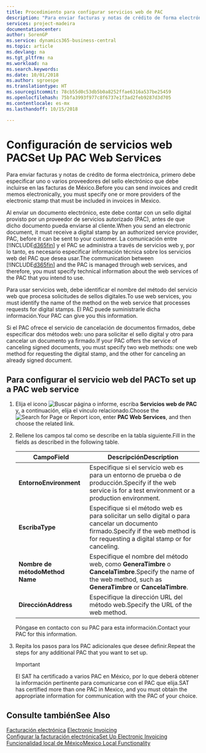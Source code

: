 ```yaml
---
title: Procedimiento para configurar servicios web de PAC
description: "Para enviar facturas y notas de crédito de forma electrónica, primero debe especificar uno o varios proveedores del sello electrónico que debe incluirse en las facturas de México."
services: project-madeira
documentationcenter: 
author: SorenGP
ms.service: dynamics365-business-central
ms.topic: article
ms.devlang: na
ms.tgt_pltfrm: na
ms.workload: na
ms.search.keywords: 
ms.date: 10/01/2018
ms.author: sgroespe
ms.translationtype: HT
ms.sourcegitcommit: 78cb55d0c53db5b0a8252ffae6316a537be25459
ms.openlocfilehash: 75bfa3993f977c8f6737e1f3ad2feb9287d3d705
ms.contentlocale: es-mx
ms.lasthandoff: 10/15/2018

---
```

# <a name="set-up-pac-web-services"></a><span data-ttu-id="6eb87-103">Configuración de servicios web PAC</span><span class="sxs-lookup"><span data-stu-id="6eb87-103">Set Up PAC Web Services</span></span>
<span data-ttu-id="6eb87-104">Para enviar facturas y notas de crédito de forma electrónica, primero debe especificar uno o varios proveedores del sello electrónico que debe incluirse en las facturas de México.</span><span class="sxs-lookup"><span data-stu-id="6eb87-104">Before you can send invoices and credit memos electronically, you must specify one or more providers of the electronic stamp that must be included in invoices in Mexico.</span></span>  

<span data-ttu-id="6eb87-105">Al enviar un documento electrónico, este debe contar con un sello digital provisto por un proveedor de servicios autorizado (PAC), antes de que dicho documento pueda enviarse al cliente.</span><span class="sxs-lookup"><span data-stu-id="6eb87-105">When you send an electronic document, it must receive a digital stamp by an authorized service provider, PAC, before it can be sent to your customer.</span></span> <span data-ttu-id="6eb87-106">La comunicación entre [!INCLUDE[d365fin](../../includes/d365fin_md.md)] y el PAC se administra a través de servicios web y, por lo tanto, es necesario especificar información técnica sobre los servicios web del PAC que desea usar.</span><span class="sxs-lookup"><span data-stu-id="6eb87-106">The communication between [!INCLUDE[d365fin](../../includes/d365fin_md.md)] and the PAC is managed through web services, and therefore, you must specify technical information about the web services of the PAC that you intend to use.</span></span>  

<span data-ttu-id="6eb87-107">Para usar servicios web, debe identificar el nombre del método del servicio web que procesa solicitudes de sellos digitales.</span><span class="sxs-lookup"><span data-stu-id="6eb87-107">To use web services, you must identify the name of the method on the web service that processes requests for digital stamps.</span></span> <span data-ttu-id="6eb87-108">El PAC puede suministrarle dicha información.</span><span class="sxs-lookup"><span data-stu-id="6eb87-108">Your PAC can give you this information.</span></span>  

<span data-ttu-id="6eb87-109">Si el PAC ofrece el servicio de cancelación de documentos firmados, debe especificar dos métodos web: uno para solicitar el sello digital y otro para cancelar un documento ya firmado.</span><span class="sxs-lookup"><span data-stu-id="6eb87-109">If your PAC offers the service of canceling signed documents, you must specify two web methods: one web method for requesting the digital stamp, and the other for canceling an already signed document.</span></span>  

## <a name="to-set-up-a-pac-web-service"></a><span data-ttu-id="6eb87-110">Para configurar el servicio web del PAC</span><span class="sxs-lookup"><span data-stu-id="6eb87-110">To set up a PAC web service</span></span>  

1.  <span data-ttu-id="6eb87-111">Elija el icono ![Buscar página o informe](../../media/ui-search/search_small.png "icono de Buscar página o informe"), escriba **Servicios web de PAC** y, a continuación, elija el vínculo relacionado.</span><span class="sxs-lookup"><span data-stu-id="6eb87-111">Choose the ![Search for Page or Report](../../media/ui-search/search_small.png "Search for Page or Report icon") icon, enter **PAC Web Services**, and then choose the related link.</span></span>  
2.  <span data-ttu-id="6eb87-112">Rellene los campos tal como se describe en la tabla siguiente.</span><span class="sxs-lookup"><span data-stu-id="6eb87-112">Fill in the fields as described in the following table.</span></span>  

    |<span data-ttu-id="6eb87-113">Campo</span><span class="sxs-lookup"><span data-stu-id="6eb87-113">Field</span></span>|<span data-ttu-id="6eb87-114">Descripción</span><span class="sxs-lookup"><span data-stu-id="6eb87-114">Description</span></span>|  
    |------------------------------------|---------------------------------------|  
    |<span data-ttu-id="6eb87-115">**Entorno**</span><span class="sxs-lookup"><span data-stu-id="6eb87-115">**Environment**</span></span>|<span data-ttu-id="6eb87-116">Especifique si el servicio web es para un entorno de prueba o de producción.</span><span class="sxs-lookup"><span data-stu-id="6eb87-116">Specify if the web service is for a test environment or a production environment.</span></span>|  
    |<span data-ttu-id="6eb87-117">**Escriba**</span><span class="sxs-lookup"><span data-stu-id="6eb87-117">**Type**</span></span>|<span data-ttu-id="6eb87-118">Especifique si el método web es para solicitar un sello digital o para cancelar un documento firmado.</span><span class="sxs-lookup"><span data-stu-id="6eb87-118">Specify if the web method is for requesting a digital stamp or for canceling.</span></span>|  
    |<span data-ttu-id="6eb87-119">**Nombre de método**</span><span class="sxs-lookup"><span data-stu-id="6eb87-119">**Method Name**</span></span>|<span data-ttu-id="6eb87-120">Especifique el nombre del método web, como **GeneraTimbre** o **CancelaTimbre**.</span><span class="sxs-lookup"><span data-stu-id="6eb87-120">Specify the name of the web method, such as **GeneraTimbre** or **CancelaTimbre**.</span></span>|  
    |<span data-ttu-id="6eb87-121">**Dirección**</span><span class="sxs-lookup"><span data-stu-id="6eb87-121">**Address**</span></span>|<span data-ttu-id="6eb87-122">Especifique la dirección URL del método web.</span><span class="sxs-lookup"><span data-stu-id="6eb87-122">Specify the URL of the web method.</span></span>|  

    <span data-ttu-id="6eb87-123">Póngase en contacto con su PAC para esta información.</span><span class="sxs-lookup"><span data-stu-id="6eb87-123">Contact your PAC for this information.</span></span>  

5.  <span data-ttu-id="6eb87-124">Repita los pasos para los PAC adicionales que desee definir.</span><span class="sxs-lookup"><span data-stu-id="6eb87-124">Repeat the steps for any additional PAC that you want to set up.</span></span>  

    > [!IMPORTANT]  
    >  <span data-ttu-id="6eb87-125">El SAT ha certificado a varios PAC en México, por lo que deberá obtener la información pertinente para comunicarse con el PAC que elija.</span><span class="sxs-lookup"><span data-stu-id="6eb87-125">SAT has certified more than one PAC in Mexico, and you must obtain the appropriate information for communication with the PAC of your choice.</span></span>  

## <a name="see-also"></a><span data-ttu-id="6eb87-126">Consulte también</span><span class="sxs-lookup"><span data-stu-id="6eb87-126">See Also</span></span>  
 <span data-ttu-id="6eb87-127">[Facturación electrónica](electronic-invoicing.md) </span><span class="sxs-lookup"><span data-stu-id="6eb87-127">[Electronic Invoicing](electronic-invoicing.md) </span></span>  
 [<span data-ttu-id="6eb87-128">Configurar la facturación electrónica</span><span class="sxs-lookup"><span data-stu-id="6eb87-128">Set Up Electronic Invoicing</span></span>](how-to-set-up-electronic-invoicing.md)  
 [<span data-ttu-id="6eb87-129">Funcionalidad local de México</span><span class="sxs-lookup"><span data-stu-id="6eb87-129">Mexico Local Functionality</span></span>](mexico-local-functionality.md)

